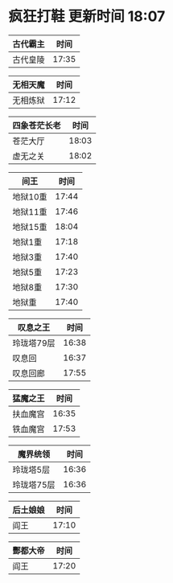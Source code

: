 # 疯狂打鞋 更新时间 18:07

| 古代霸主   | 时间    |
|--------|-------|
| 古代皇陵 | 17:35 |

| 无相天魔   | 时间    |
|--------|-------|
| 无相炼狱 | 17:12 |

| 四象苍茫长老   | 时间    |
|--------|-------|
| 苍茫大厅 | 18:03 |
| 虚无之关 | 18:02 |

| 间王   | 时间    |
|--------|-------|
| 地狱10重 | 17:44 |
| 地狱11重 | 17:46 |
| 地狱15重 | 18:04 |
| 地狱1重 | 17:18 |
| 地狱3重 | 17:40 |
| 地狱5重 | 17:23 |
| 地狱8重 | 17:30 |
| 地狱重 | 17:40 |

| 叹息之王   | 时间    |
|--------|-------|
| 玲珑塔79层 | 16:38 |
| 叹息回 | 16:37 |
| 叹息回廊 | 17:55 |

| 猛魔之王   | 时间    |
|--------|-------|
| 扶血魔宫 | 16:35 |
| 铁血魔宫 | 17:53 |

| 魔界统领   | 时间    |
|--------|-------|
| 玲珑塔5层 | 16:36 |
| 玲珑塔75层 | 16:36 |

| 后土娘娘   | 时间    |
|--------|-------|
| 阎王 | 17:10 |

| 酆都大帝   | 时间    |
|--------|-------|
| 阎王 | 17:20 |